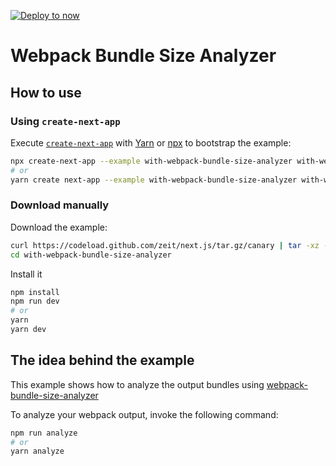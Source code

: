 [![Deploy to now](https://deploy.now.sh/static/button.svg)](https://deploy.now.sh/?repo=https://github.com/zeit/next.js/tree/master/examples/with-webpack-bundle-size-analyzer)

# Webpack Bundle Size Analyzer

## How to use

### Using `create-next-app`

Execute [`create-next-app`](https://github.com/segmentio/create-next-app) with [Yarn](https://yarnpkg.com/lang/en/docs/cli/create/) or [npx](https://github.com/zkat/npx#readme) to bootstrap the example:

```bash
npx create-next-app --example with-webpack-bundle-size-analyzer with-webpack-bundle-size-analyzer-app
# or
yarn create next-app --example with-webpack-bundle-size-analyzer with-webpack-bundle-size-analyzer-app
```

### Download manually

Download the example:

```bash
curl https://codeload.github.com/zeit/next.js/tar.gz/canary | tar -xz --strip=2 next.js-canary/examples/with-webpack-bundle-size-analyzer
cd with-webpack-bundle-size-analyzer
```

Install it

```bash
npm install
npm run dev
# or
yarn
yarn dev
```

## The idea behind the example

This example shows how to analyze the output bundles using [webpack-bundle-size-analyzer](https://www.npmjs.com/package/webpack-bundle-size-analyzer)

To analyze your webpack output, invoke the following command:

```bash
npm run analyze
# or
yarn analyze
```
